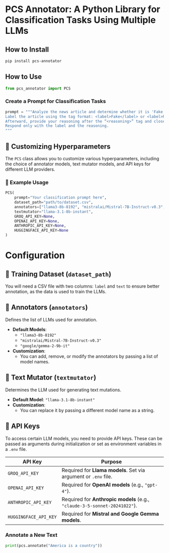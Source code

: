 # PCS Annotator: A Python Library for Classification Tasks Using Multiple LLMs

## How to Install

```bash
pip install pcs-annotator
```

## How to Use

```python
from pcs_annotator import PCS
```

### Create a Prompt for Classification Tasks

```python
prompt = """Analyze the news article and determine whether it is 'Fake' or 'Real.'
Label the article using the tag format: <label>Fake</label> or <label>Real</label>.
Afterward, provide your reasoning after the “<reasoning>” tag and close it with "</reasoning>".
Respond only with the label and the reasoning.
"""
```





## 🔧 Customizing Hyperparameters

The `PCS` class allows you to customize various hyperparameters, including the choice of annotator models, text mutator models, and API keys for different LLM providers.

### 📌 Example Usage
```python
PCS(
    prompt="Your classification prompt here",
    dataset_path="path/to/dataset.csv",
    annotators=["llama3-8b-8192", "mistralai/Mistral-7B-Instruct-v0.3", "google/gemma-2-9b-it"],
    textmutator="llama-3.1-8b-instant",
    GROQ_API_KEY=None,
    OPENAI_API_KEY=None,
    ANTHROPIC_API_KEY=None,
    HUGGINGFACE_API_KEY=None
)
```

# Configuration
## 🔹 Training Dataset (`dataset_path`)

You will need a CSV file with two columns: `label` and `text` to ensure better annotation, as the data is used to train the LLMs.


## 🔹 Annotators (`annotators`)
Defines the list of LLMs used for annotation.
* **Default Models**:
   * `"llama3-8b-8192"`
   * `"mistralai/Mistral-7B-Instruct-v0.3"`
   * `"google/gemma-2-9b-it"`
* **Customization**:
   * You can add, remove, or modify the annotators by passing a list of model names.

## 🔹 Text Mutator (`textmutator`)
Determines the LLM used for generating text mutations.
* **Default Model**: `"llama-3.1-8b-instant"`
* **Customization**:
   * You can replace it by passing a different model name as a string.

## 🔹 API Keys
To access certain LLM models, you need to provide API keys. These can be passed as arguments during initialization or set as environment variables in a `.env` file.

| API Key | Purpose |
|---------|---------|
| `GROQ_API_KEY` | Required for **Llama models**. Set via argument or `.env` file. |
| `OPENAI_API_KEY` | Required for **OpenAI models** (e.g., `"gpt-4"`). |
| `ANTHROPIC_API_KEY` | Required for **Anthropic models** (e.g., `"claude-3-5-sonnet-20241022"`). |
| `HUGGINGFACE_API_KEY` | Required for **Mistral and Google Gemma models**. |







### Annotate a New Text

```python
print(pcs.annotate("America is a country"))

